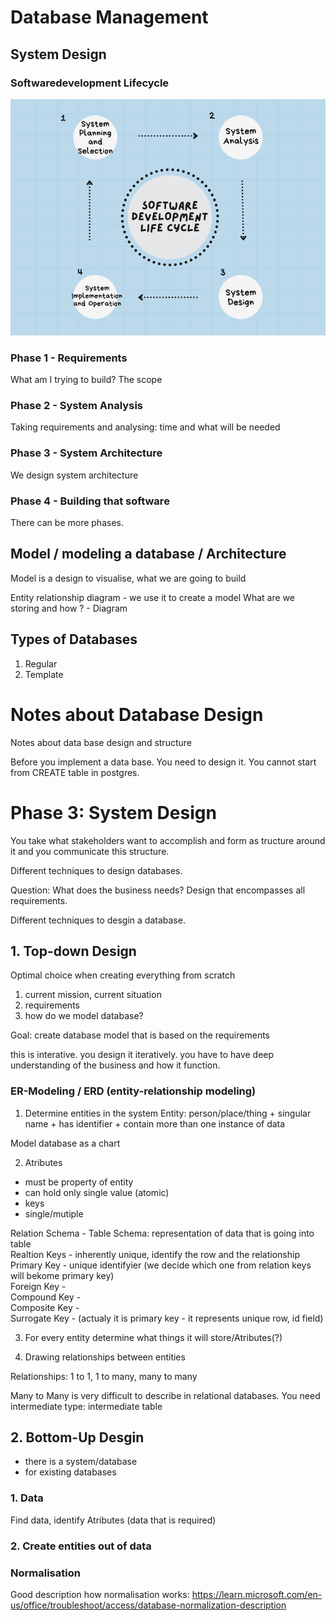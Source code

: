 # Database Management

## System Design

### Softwaredevelopment Lifecycle
![alt text](https://github.com/aleksandraklofat/database_design_notes/blob/main/software%20development%20life%20cycle.png)

### Phase 1 - Requirements
What am I trying to build?
The scope

### Phase 2 - System Analysis

Taking requirements and analysing: time and what will be needed

### Phase 3 - System Architecture

We design system architecture

### Phase 4 - Building that software

There can be more phases.


## Model / modeling a database / Architecture

Model is a design to visualise, what we are going to build

Entity relationship diagram - we use it to create a model
What are we storing and how ? - Diagram


## Types of Databases
1. Regular 
2. Template


# Notes about Database Design
Notes about data base design and structure 

Before you implement a data base. You need to design it. 
You cannot start from CREATE table in postgres. 

# Phase 3: System Design

You take what stakeholders want to accomplish and form as tructure around it and you communicate this structure.

Different techniques to design databases. 

Question: What does the business needs?
Design that encompasses all requirements. 

Different techniques to desgin a database.

## 1. Top-down Design
Optimal choice when creating everything from scratch

1. current mission, current situation
2. requirements
3. how do we model database? 

Goal: create database model that is based on the requirements

this is interative. you design it iteratively. 
you have to have deep understanding of the business and how it function. 

### ER-Modeling / ERD (entity-relationship modeling)

1. Determine entities in the system
Entity: 
person/place/thing + singular name + has identifier + contain more than one instance of data

Model database as a chart


2. Atributes 

- must be property of entity
- can hold only single value (atomic)
- keys
- single/mutiple

Relation Schema - Table Schema: representation of data that is going into table </br>
Realtion Keys - inherently unique, identify the row and the relationship </br>
Primary Key - unique identifyier (we decide which one from relation keys will bekome primary key) </br>
Foreign Key - </br>
Compound Key - </br>
Composite Key - </br>
Surrogate Key - (actualy it is primary key - it represents unique row, id field) </br>

3. For every entity determine what things it will store/Atributes(?)

4. Drawing relationships between entities

Relationships: 1 to 1, 1 to many, many to many

Many to Many is very difficult to describe in relational databases. 
You need intermediate type: intermediate table

## 2. Bottom-Up Desgin

- there is a system/database
- for existing databases

### 1. Data
Find data, identify Atributes (data that is required)

### 2. Create entities out of data

### Normalisation

Good description how normalisation works:
https://learn.microsoft.com/en-us/office/troubleshoot/access/database-normalization-description
